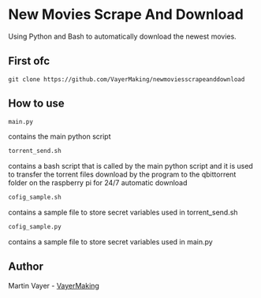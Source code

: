 # New Movies Scrape And Download



Using Python and Bash to automatically download the newest movies.



## First ofc

    git clone https://github.com/VayerMaking/newmoviesscrapeanddownload


## How to use

```sh
main.py
```
contains the main python script

```sh
torrent_send.sh
```
contains a bash script that is called by the main python script and it is used to transfer the torrent files download by the program to the qbittorrent folder on the raspberry pi for 24/7 automatic download

```sh
cofig_sample.sh
```

contains a sample file to store secret variables used in torrent_send.sh

```sh
cofig_sample.py
```

contains a sample file to store secret variables used in main.py

## Author

Martin Vayer - [VayerMaking](https://github.com/VayerMaking)
